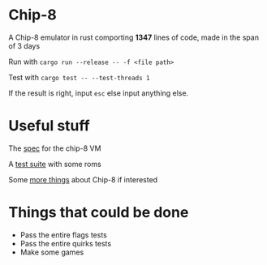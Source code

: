 # Chip-8

A Chip-8 emulator in rust comporting **1347** lines of code, made in the span of 3 days

Run with `cargo run --release -- -f <file path>`

Test with `cargo test -- --test-threads 1`

If the result is right, input `esc` else input anything else.

# Useful stuff

The [spec](http://devernay.free.fr/hacks/chip8/C8TECH10.HTM) for the chip-8 VM

A [test suite](https://github.com/Timendus/chip8-test-suite/blob/main/README.md) with some roms

Some [more things](https://chip-8.github.io/links/) about Chip-8 if interested

# Things that could be done

- Pass the entire flags tests
- Pass the entire quirks tests
- Make some games